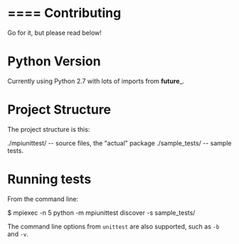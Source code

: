 ====
Contributing
====

Go for it, but please read below!

Python Version
==============

Currently using Python 2.7 with lots of imports from __future___.

Project Structure
=================

The project structure is this:

  ./mpiunittest/ -- source files, the "actual" package
  ./sample_tests/ -- sample tests.

Running tests
=============

From the command line:

  $ mpiexec -n 5 python -m mpiunittest discover -s sample_tests/

The command line options from `unittest` are also supported, such as `-b` and
`-v`. 
